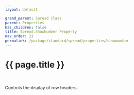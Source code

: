 ```yaml
---
layout: default

grand_parent: Spread Class
parent: Properties
has_children: false
title: Spread.ShowNumber Property
nav_order: 21
permalink: /package/standard/spread/properties/shownumber
---
```

# {{ page.title }}
<br>

Controls the display of row headers.